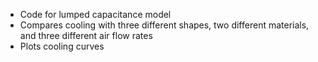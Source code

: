 - Code for lumped capacitance model
- Compares cooling with three different shapes, two different materials, and three different air flow rates
- Plots cooling curves
